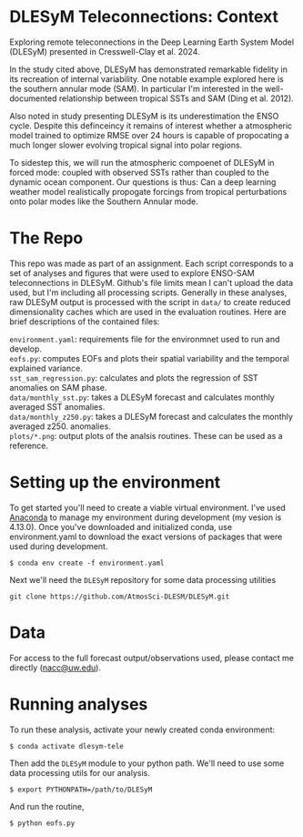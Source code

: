 # DLESyM Teleconnections: Context
Exploring remote teleconnections in the Deep Learning Earth System Model (DLESyM) presented in Cresswell-Clay et al. 2024.

In the study cited above, DLESyM has demonstrated remarkable fidelity in its recreation of internal variability. One notable example explored here is the southern annular mode (SAM). In particular I'm interested in the well-documented relationship between tropical SSTs and SAM (Ding et al. 2012).

Also noted in study presenting DLESyM is its underestimation the ENSO cycle. Despite this definceincy it remains of interest whether a atmospheric model trained to optimize RMSE over 24 hours is capable of propocating a much longer slower evolving tropical signal into polar regions.

To sidestep this, we will run the atmospheric compoenet of DLESyM in forced mode: coupled with observed SSTs rather than coupled to the dynamic ocean component. Our questions is thus: Can a deep learning weather model realistically propogate forcings from tropical perturbations onto polar modes like the Southern Annular mode.

# The Repo

This repo was made as part of an assignment. Each script corresponds to a set of analyses and figures that were used to explore ENSO-SAM teleconnections in DLESyM. Github's file limits mean I can't upload the data used, but I'm including all processing scripts. Generally in these analyses, raw DLESyM output is processed with the script in `data/` to create reduced dimensionality caches which are used in the evaluation routines. Here are brief descriptions of the contained files:  


`environment.yaml`: requirements file for the environmnet used to run and develop.  
`eofs.py`: computes EOFs and plots their spatial variability and the temporal explained variance.  
`sst_sam_regression.py`: calculates and plots the regression of SST anomalies on SAM phase.  
`data/monthly_sst.py`: takes a DLESyM forecast and calculates monthly averaged SST anomalies.   
`data/monthly_z250.py`: takes a DLESyM forecast and calculates the monthly averaged z250. anomalies.   
`plots/*.png`: output plots of the analsis routines. These can be used as a reference. 

<!-- `plotting_olr`: function to plot forecast output  -->

# Setting up the environment

To get started you'll need to create a viable virtual environment. I've used [Anaconda](https://www.anaconda.com/docs/getting-started/miniconda/install#linux) to manage my environment during development (my vesion is 4.13.0). Once you've downloaded and initialized conda, use environment.yaml to download the exact versions of packages that were used during development. 

```
$ conda env create -f environment.yaml
```

Next we'll need the ```DLESyM``` repository for some data processing utilities

```
git clone https://github.com/AtmosSci-DLESM/DLESyM.git
```

# Data

For access to the full forecast output/observations used, please contact me directly (nacc@uw.edu). 

# Running analyses 

To run these analysis, activate your newly created conda environment: 

```
$ conda activate dlesym-tele
```

Then add the `DLESyM` module to your python path. We'll need to use some data processing utils for our analysis. 

```
$ export PYTHONPATH=/path/to/DLESyM
```

And run the routine, 

```
$ python eofs.py
```